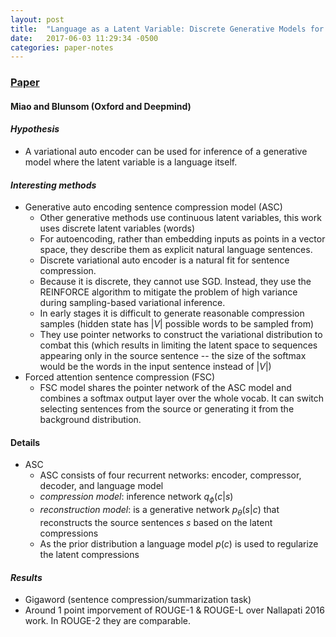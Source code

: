 ```yaml
---
layout: post
title:  "Language as a Latent Variable: Discrete Generative Models for Sentence Compression"
date:   2017-06-03 11:29:34 -0500
categories: paper-notes
---
```

### [Paper](http://aclweb.org/anthology/D/D16/D16-1031.pdf)

#### Miao and Blunsom (Oxford and Deepmind)

#### _Hypothesis_

- A variational auto encoder can be used for inference of a generative model where the latent variable is a language itself.

#### _Interesting methods_
- Generative auto encoding sentence compression model (ASC)
  - Other generative methods use continuous latent variables, this work uses discrete latent variables (words)
  - For autoencoding, rather than embedding inputs as points in a vector space, they describe them as explicit natural language sentences.
  - Discrete variational auto encoder is a natural fit for sentence compression.
  - Because it is discrete, they cannot use SGD. Instead, they use the REINFORCE algorithm to mitigate the problem of high variance during sampling-based variational inference.
  - In early stages it is difficult to generate reasonable compression samples (hidden state has $|V|$ possible words to be sampled from)
  - They use pointer networks to construct the variational distribution to combat this (which results in limiting the latent space to sequences appearing only in the source sentence -- the size of the softmax would be the words in the input sentence instead of $|V|$)
- Forced attention sentence compression (FSC)
  - FSC model shares the pointer network of the ASC model and combines a softmax output layer over the whole vocab. It can switch selecting sentences from the source or generating it from the background distribution.

#### Details

- ASC
  - ASC consists of four recurrent networks: encoder, compressor, decoder, and language model
  - *compression model*: inference network $q_\phi (c|s)$
  - *reconstruction model*: is a generative network $p_\theta (s|c)$ that reconstructs the source sentences $s$ based on the latent compressions
  - As the prior distribution a language model $p(c)$ is used to regularize the latent compressions


#### _Results_
- Gigaword (sentence compression/summarization task)
- Around 1 point imporvement of ROUGE-1 & ROUGE-L over Nallapati 2016 work. In ROUGE-2 they are comparable.
